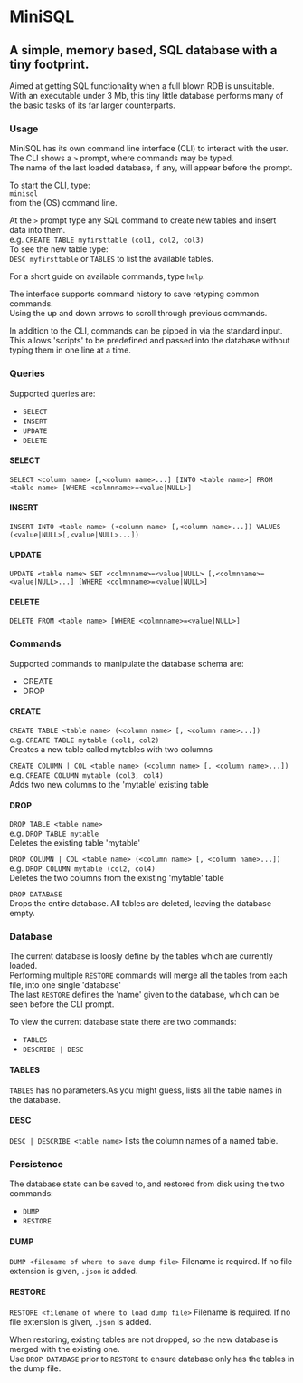 # MiniSQL
## A simple, memory based, SQL database with a tiny footprint.  

Aimed at getting SQL functionality when a full blown RDB is unsuitable.  
With an executable under 3 Mb, this tiny little database performs many of the basic tasks of its far larger counterparts.  

### Usage  
MiniSQL has its own command line interface (CLI) to interact with the user.  
The CLI shows a `>` prompt, where commands may be typed.  
The name of the last loaded database, if any, will appear before the prompt.  

To start the CLI, type:  
`minisql`  
from the (OS) command line.  

At the `>` prompt type any SQL command to create new tables and insert data into them.  
e.g. `CREATE TABLE myfirsttable (col1, col2, col3)`  
To see the new table type:  
`DESC myfirsttable` or `TABLES` to list the available tables.   

For a short guide on available commands, type `help`.  

The interface supports command history to save retyping common commands.  
Using the up and down arrows to scroll through previous commands.  
  
In addition to the CLI, commands can be pipped in via the standard input.  
This allows 'scripts' to be predefined and passed into the database without typing them in one line at a time.  


### Queries  
Supported queries are:  
* `SELECT`
* `INSERT`
* `UPDATE`
* `DELETE`  
  
#### SELECT  
`SELECT <column name> [,<column name>...] [INTO <table name>] FROM <table name> [WHERE <colmnname>=<value|NULL>]`  

#### INSERT
`INSERT INTO <table name> (<column name> [,<column name>...]) VALUES (<value|NULL>[,<value|NULL>...])`   

#### UPDATE
`UPDATE <table name> SET <colmnname>=<value|NULL> [,<colmnname>=<value|NULL>...] [WHERE <colmnname>=<value|NULL>]`  

#### DELETE
`DELETE FROM <table name> [WHERE <colmnname>=<value|NULL>]`  
  
### Commands
Supported commands to manipulate the database schema are:  
* CREATE
* DROP
  
#### CREATE
`CREATE TABLE <table name> (<column name> [, <column name>...])`  
e.g. `CREATE TABLE mytable (col1, col2)`  
Creates a new table called mytables with two columns

`CREATE COLUMN | COL <table name> (<column name> [, <column name>...])`  
e.g. `CREATE COLUMN mytable (col3, col4)`  
Adds two new columns to the 'mytable' existing table

#### DROP
`DROP TABLE <table name>`  
e.g. `DROP TABLE mytable`  
Deletes the existing table 'mytable'

`DROP COLUMN | COL <table name> (<column name> [, <column name>...])`  
e.g. `DROP COLUMN mytable (col2, col4)`  
Deletes the two columns from the existing 'mytable' table  
  
`DROP DATABASE`  
Drops the entire database.  All tables are deleted, leaving the database empty.
  

### Database
The current database is loosly define by the tables which are currently loaded.  
Performing multiple `RESTORE` commands will merge all the tables from each file, into one single 'database'  
The last `RESTORE` defines the 'name' given to the database, which can be seen before the CLI prompt.  
  
To view the current database state there are two commands:  
* `TABLES`
* `DESCRIBE | DESC`  
#### TABLES
`TABLES` has no parameters.As you might guess, lists all the table names in the database.  

#### DESC
`DESC | DESCRIBE <table name>` lists the column names of a named table.  

### Persistence
The database state can be saved to, and restored from disk using the two commands:  
* `DUMP`
* `RESTORE`  

#### DUMP
`DUMP <filename of where to save dump file>`
Filename is required. If no file extension is given, `.json` is added.  
  

#### RESTORE
`RESTORE <filename of where to load dump file>`
Filename is required. If no file extension is given, `.json` is added.  

When restoring, existing tables are not dropped, so the new database is merged with the existing one.  
Use `DROP DATABASE` prior to `RESTORE` to ensure database only has the tables in the dump file.  
